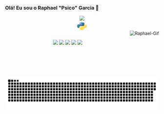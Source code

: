 ### Olá! Eu sou o Raphael "Psico" Garcia 👋

<div align="center">
  <a href="https://github.com/psicoraphael">
  <img height="160em" src="https://github-readme-stats.vercel.app/api?username=psicoraphael&show_icons=true&theme=radical&include_all_commits=true&count_private=true"/>
</div>

<div align="center"> 
  <img align="center" alt="Raphael-Python" height="30" width="40" src="https://raw.githubusercontent.com/devicons/devicon/master/icons/python/python-original.svg">
</div>
  
  <img align="right" alt="Raphael-Gif" height="150" src="https://media.discordapp.net/attachments/820683590722781277/894080487193210880/GitHub_-_Gif.gif">
    
  ##
  
<div align="center"> 
   <a href="https://www.linkedin.com/in/psicoraphael/" target="_blank"><img src="https://img.shields.io/badge/LinkedIn-0077B5?style=for-the-badge&logo=linkedin&logoColor=white" target="_blank"></a>
  <a href="https://www.twitch.tv/psicoraphael" target="_blank"><img src="https://img.shields.io/badge/Twitch-9146FF?style=for-the-badge&logo=twitch&logoColor=white" target="_blank"></a>
  <a href="https://www.youtube.com/channel/UC1XzWK1UsO0nELambkfqmuA" target="_blank"><img src="https://img.shields.io/badge/YouTube-FF0000?style=for-the-badge&logo=youtube&logoColor=white" target="_blank"></a>
  <a href="https://twitter.com/Psicoraphael" target="_blank"><img src="https://img.shields.io/badge/Twitter-1DA1F2?style=for-the-badge&logo=twitter&logoColor=white" target="_blank"></a>
  <a href="https://www.instagram.com/psicoraphael/" target="_blank"><img src="https://img.shields.io/badge/Instagram-E4405F?style=for-the-badge&logo=instagram&logoColor=white" target="_blank"></a>  
</div>
  
  ![Snake animation](https://github.com/psicoraphael/psicoraphael/blob/output/github-contribution-grid-snake.svg)
